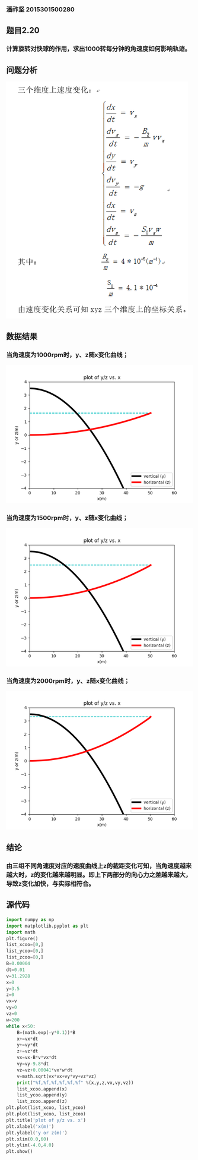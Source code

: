 ### 潘祚坚 2015301500280

## 题目2.20
### 计算旋转对快球的作用，求出1000转每分钟的角速度如何影响轨迹。

## 问题分析
![picture](https://github.com/paaaaaan/Computational_physics_2015301500280/blob/5.0/picture4.png)

## 数据结果
### 当角速度为1000rpm时，y、z随x变化曲线；
![picture](https://github.com/paaaaaan/Computational_physics_2015301500280/blob/files/picture5.png)
### 当角速度为1500rpm时，y、z随x变化曲线；
![picture](https://github.com/paaaaaan/Computational_physics_2015301500280/blob/files/picture6.png)
### 当角速度为2000rpm时，y、z随x变化曲线；
![picture](https://github.com/paaaaaan/Computational_physics_2015301500280/blob/files/picture7.png)
## 结论
### 由三组不同角速度对应的速度曲线上z的截距变化可知，当角速度越来越大时，z的变化越来越明显。即上下两部分的向心力之差越来越大，导致z变化加快，与实际相符合。
 
## 源代码
```python
import numpy as np
import matplotlib.pyplot as plt
import math
plt.figure()
list_xcoo=[0,]
list_ycoo=[0,]
list_zcoo=[0,]
B=0.00004
dt=0.01
v=31.2928
x=0
y=3.5
z=0
vx=v
vy=0
vz=0
w=200
while x<50: 
    B=(math.exp(-y*0.1))*B       
    x+=vx*dt
    y+=vy*dt
    z+=vz*dt
    vx=vx-B*v*vx*dt
    vy=vy-9.8*dt
    vz=vz+0.00041*vx*w*dt
    v=math.sqrt(vx*vx+vy*vy+vz*vz)
    print("%f,%f,%f,%f,%f,%f" %(x,y,z,vx,vy,vz))  
    list_xcoo.append(x)
    list_ycoo.append(y)
    list_zcoo.append(z)
plt.plot(list_xcoo, list_ycoo)
plt.plot(list_xcoo, list_zcoo)
plt.title('plot of y/z vs. x')
plt.xlabel('x(m)')
plt.ylabel('y or z(m)')
plt.xlim(0.0,60)
plt.ylim(-4.0,4.0)
plt.show()
```

